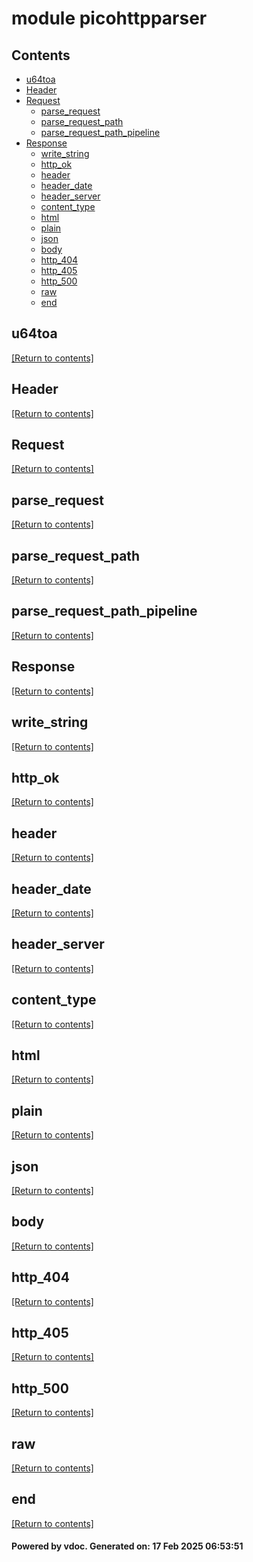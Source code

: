# module picohttpparser


## Contents
- [u64toa](#u64toa)
- [Header](#Header)
- [Request](#Request)
  - [parse_request](#parse_request)
  - [parse_request_path](#parse_request_path)
  - [parse_request_path_pipeline](#parse_request_path_pipeline)
- [Response](#Response)
  - [write_string](#write_string)
  - [http_ok](#http_ok)
  - [header](#header)
  - [header_date](#header_date)
  - [header_server](#header_server)
  - [content_type](#content_type)
  - [html](#html)
  - [plain](#plain)
  - [json](#json)
  - [body](#body)
  - [http_404](#http_404)
  - [http_405](#http_405)
  - [http_500](#http_500)
  - [raw](#raw)
  - [end](#end)

## u64toa
[[Return to contents]](#Contents)

## Header
[[Return to contents]](#Contents)

## Request
[[Return to contents]](#Contents)

## parse_request
[[Return to contents]](#Contents)

## parse_request_path
[[Return to contents]](#Contents)

## parse_request_path_pipeline
[[Return to contents]](#Contents)

## Response
[[Return to contents]](#Contents)

## write_string
[[Return to contents]](#Contents)

## http_ok
[[Return to contents]](#Contents)

## header
[[Return to contents]](#Contents)

## header_date
[[Return to contents]](#Contents)

## header_server
[[Return to contents]](#Contents)

## content_type
[[Return to contents]](#Contents)

## html
[[Return to contents]](#Contents)

## plain
[[Return to contents]](#Contents)

## json
[[Return to contents]](#Contents)

## body
[[Return to contents]](#Contents)

## http_404
[[Return to contents]](#Contents)

## http_405
[[Return to contents]](#Contents)

## http_500
[[Return to contents]](#Contents)

## raw
[[Return to contents]](#Contents)

## end
[[Return to contents]](#Contents)

#### Powered by vdoc. Generated on: 17 Feb 2025 06:53:51
